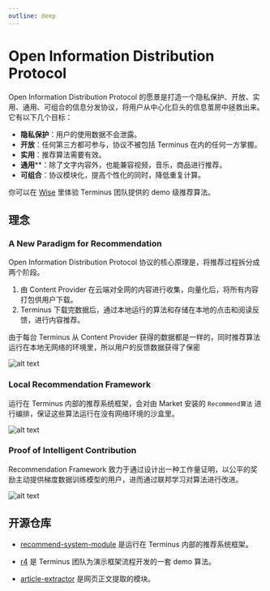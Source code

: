 ```yaml
---
outline: deep
---
```


# Open Information Distribution Protocol

Open Information Distribution Protocol 的愿景是打造一个隐私保护、开放、实用、通用、可组合的信息分发协议，将用户从中心化巨头的信息茧房中拯救出来。它有以下几个目标：

- **隐私保护**：用户的使用数据不会泄露。
- **开放**：任何第三方都可参与，协议不被包括 Terminus 在内的任何一方掌握。
- **实用**：推荐算法需要有效。
- **通用****：除了文字内容外，也能兼容视频，音乐，商品进行推荐。
- **可组合**：协议模块化，提高个性化的同时，降低重复计算。

你可以在 [Wise](../../how-to/terminus/wise/index.md#recommend) 里体验 Terminus 团队提供的 demo 级推荐算法。

## 理念

### A New Paradigm for Recommendation

Open Information Distribution Protocol 协议的核心原理是，将推荐过程拆分成两个阶段。

1. 由 Content Provider 在云端对全网的内容进行收集，向量化后，将所有内容打包供用户下载。
2. Terminus 下载完数据后，通过本地运行的算法和存储在本地的点击和阅读反馈，进行内容推荐。

由于每台 Terminus 从 Content Provider 获得的数据都是一样的，同时推荐算法运行在本地无网络的环境里，所以用户的反馈数据获得了保密

![alt text](/images/overview/protocol/recommend1.jpeg)

### Local Recommendation Framework

运行在 Terminus 内部的推荐系统框架，会对由 Market 安装的 `Recommend算法` 进行编排，保证这些算法运行在没有网络环境的沙盒里。

![alt text](/images/overview/protocol/recommend2.jpeg)

### Proof of Intelligent Contribution

Recommendation Framework 致力于通过设计出一种工作量证明，以公平的奖励主动提供梯度数据训练模型的用户，进而通过联邦学习对算法进行改进。

![alt text](/images/overview/protocol/recommend3.jpeg)

## 开源仓库

- [recommend-system-module](https://github.com/beclab/recommend-system-module) 是运行在 Terminus 内部的推荐系统框架。

- [r4](https://github.com/beclab/r4) 是 Terminus 团队为演示框架流程开发的一套 demo 算法。

- [article-extractor](https://github.com/beclab/article-extractor) 是网页正文提取的模块。
